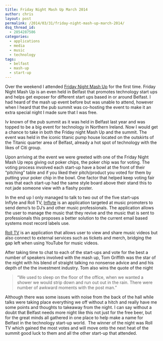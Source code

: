 ```yaml
---
title: Friday Night Mash Up March 2014
author: chris
layout: post
permalink: /2014/03/31/friday-night-mash-up-march-2014/
dsq_thread_id:
  - 2854287586
categories:
  - applications
  - media
  - music
  - technology
tags:
  - belfast
  - mash-up
  - start-up
---
```

Over the weekend I attended <a href="http://www.fridaynightmashup.com/" target="_blank">Friday Night Mash Up</a> for the first time. Friday Night Mash Up is an even held in Belfast that promotes technology start ups and helps get exposer for different start ups based in or around Belfast. I had heard of the mash up event before but was unable to attend, however when I heard that the pub summit was co-hosting the event to make it an extra special night I made sure that I was free.

Iv known of the pub summit as it was held in Belfast last year and was topped to be a big event for technology in Northern Ireland. Now I would get a chance to take in both the Friday night Mash Up and the summit. The event was held in the iconic titanic pump house located on the outskirts of the Titanic quarter area of Belfast, already a hot spot of technology with the likes of Citi group.

Upon arriving at the event we were greeted with one of the Friday Night Mash Up reps giving out poker chips, the poker chip was for voting. The voting process involved each start-up have a bowl at the front of their &#8220;pitching&#8221; table and if you liked their pitch/product you voted for them by putting your poker chip in the bowl. One factor that helped keep voting fair was that each start-up had the same style board above their stand this to not jade someone view with a flashy poster.

In the end up I only managed to talk to two out of the five start-ups Inflyte and Roll TV, <a href="https://twitter.com/InflyteApp" target="_blank">Inflyte</a> is an application targeted at music promoters to send demo&#8217;s to DJ&#8217;s and other music professionals. The application allows the user to manage the music that they revive and the music that is sent to professionals this proposes a better solution to the current email based systems most record labels use.

<a href="http://www.watchroll.tv/" target="_blank">Roll TV</a> is an application that allows user to view and share music videos but also connect to external services such as tickets and merch, bridging the gap left when using YouTube for music videos.

After taking time to chat to each of the start-ups and vote for the best a number of speakers involved with the mash up, Tom Griffith was the star of the night with his blend of straight talking no nonsense advice and and his depth of the the investment industry. Tom also wins the quote of the night

> &#8220;We used to sleep on the floor of the office, when we wanted a shower we would strip down and run out out in the rain. There were number of awkward moments with the post man.&#8221;

Although there was some issues with noise from the back of the hall while talks were taking place everything we off without a hitch and really have me some points and thoughts to takeaway from the night. I can say without a doubt that Belfast needs more night like this not just for the free beer, but for the great minds all gathered in one place to help make a name for Belfast in the technology start-up world.  The winner of the night was Roll TV which gained the most votes and will move onto the next heat of the summit good luck to them and all the other start-up that attended.
